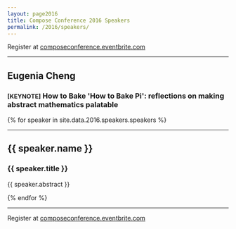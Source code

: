 ```yaml
---
layout: page2016
title: Compose Conference 2016 Speakers
permalink: /2016/speakers/
---
```


Register at <a href="http://composeconference.eventbrite.com">composeconference.eventbrite.com</a>

---

<div id="biowrap">
	<div class="container">
	<div class="row">
	    <div class="col-lg-8 col-md-8 col-sm-8 col-xs-8">
		<h2>Eugenia Cheng</h2>
		<h3><small>[KEYNOTE]</small> How to Bake 'How to Bake Pi': reflections on making abstract mathematics palatable</h3>
		<p>
		</p>
	    </div>
	</div><!-- --/row ---->
	</div><!-- --/container ---->
</div>


{% for speaker in site.data.2016.speakers.speakers %}

<hr>

<div id="biowrap">
    <div class="container">
	<div class="row">
	    <div class="col-lg-8 col-md-8 col-sm-8 col-xs-8">
		<h2>{{ speaker.name }}</h2>
		<h3>{{ speaker.title }}</h3>
		<p>
		  {{ speaker.abstract }}
		</p>
	    </div>
	</div><!-- --/row ---->
    </div><!-- --/container ---->
</div>
{% endfor %}

---

Register at <a href="http://composeconference.eventbrite.com">composeconference.eventbrite.com</a>
